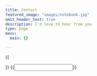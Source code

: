 ```yaml
---
title: Contact
featured_image: "images/notebook.jpg"
omit_header_text: true
description: I'd love to hear from you
type: page
menu:
  main: {}

---
```


{{<form action="https://formspree.io/lena.angela.han@gmail.com" method="POST" />}}
{{<input type="text" name="name">}}
